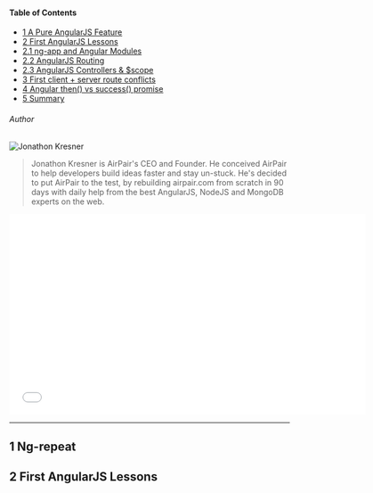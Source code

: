 #### Table of Contents
- [1 A Pure AngularJS Feature](#1-a-pure-angularjs-feature)
- [2 First AngularJS Lessons](#2-first-angularjs-lessons)
 - [2.1 ng-app and Angular Modules](#2-1-ng-app-and-angular-modules)
 - [2.2 AngularJS Routing](#2-2-angularjs-routing)
 - [2.3 AngularJS Controllers & $scope](#2-3-angularjs-controllers-scope) 
- [3 First client + server route conflicts](#3-first-client-server-route-conflicts)
- [4 Angular then() vs success() promise](#4-angularjs-then-vs-success-promise)
- [5 Summary](#5-summary)

###### Author
![Jonathon Kresner](//gravatar.com/avatar/780d02a99798886da48711d8104801a4?s=100) 

> Jonathon Kresner is AirPair's CEO and Founder. He conceived AirPair to help developers build ideas faster and stay un-stuck. He's decided to put AirPair to the test, by rebuilding airpair.com from scratch in 90 days with daily help from the best  AngularJS, NodeJS and MongoDB experts on the web.

<iframe width="640" height="360" src="//www.youtube-nocookie.com/embed/JfBybnBmzTw" frameborder="0" allowfullscreen>
</iframe>

---

## 1 Ng-repeat


## 2 First AngularJS Lessons